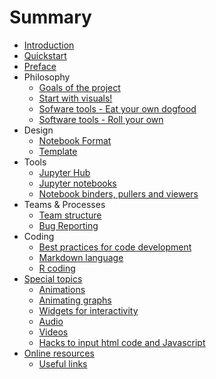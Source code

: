 # Summary

* [Introduction](README.md)
* [Quickstart](quickstart.md)
* [Preface](Introduction.md)
* Philosophy
    * [Goals of the project](goals.md)
    * [Start with visuals!](start-visuals.md)
    * [Sofware tools - Eat your own dogfood](tools1.md)
    * [Software tools - Roll your own](tools2.md)
* Design
    * [Notebook Format](NotebookFormat.md)
    * [Template](notebook_template.md)
* Tools
    * [Jupyter Hub](jhub.md)
    * [Jupyter notebooks](jnb.md)
    * [Notebook binders, pullers and viewers](nbviewers.md)
* Teams & Processes
    * [Team structure](teams.md)
    * [Bug Reporting](bug-reporting.md)
* Coding
    * [Best practices for code development](best-practices.md)
    * [Markdown language](markdown.md)
    * [R coding](r-coding.md)
* [Special topics](special.md)
    * [Animations](animation.md)
    * [Animating graphs](animate-graphs.md)
    * [Widgets for interactivity](widgets.md)
    * [Audio](audio.md)
    * [Videos](youtube.md)
    * [Hacks to input html code and Javascript](hacks.md)
* [Online resources](internal-links.md)
    * [Useful links](useful-links.md)

